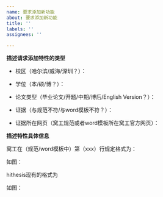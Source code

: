 ```yaml
---
name: 要求添加新功能
about: 要求添加新功能
title: ''
labels: ''
assignees: ''

---
```


**描述请求添加特性的类型**

- 校区（哈尔滨/威海/深圳？）：

- 学位（本/硕/博？）：

- 论文类型（毕业论文/开题/中期/博后/English Version？）：

- 证据（与规范不符/与word模板不符？）：

- 证据所在网页（窝工规范或者word模板所在窝工官方网页）：

**描述特性具体信息** 

窝工在（规范/word模板中）第（xxx）行规定格式为：

如图：

hithesis现有的格式为


如图：
